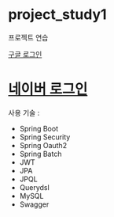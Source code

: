 # project_study1
프로젝트 연습 


<!--    /oauth2/authorization/google 이거는 내마음대로 바꾸는 것이 아니라 고정이다.
        google api 센터에서 리디렉션 URI를 고정으로 쓰는 것처럼 말이다.
        ex) http://localhost:8080/login/oauth2/code/google -->
<a href="/oauth2/authorization/google">구글 로그인</a>
<!-- 이걸 클릭하면 https://nid.naver.com/oauth2.0/authorize 여기로 보내짐-->
<a href="/oauth2/authorization/naver">네이버 로그인</a>
=======
사용 기술 :
- Spring Boot <br/>
- Spring Security <br/>
- Spring Oauth2 <br/>
- Spring Batch <br/>
- JWT <br/>
- JPA <br/>
- JPQL <br/>
- Querydsl <br/>
- MySQL <br/>
- Swagger <br/>

